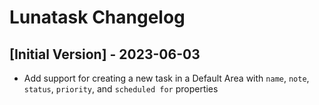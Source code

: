 # Lunatask Changelog

## [Initial Version] - 2023-06-03

- Add support for creating a new task in a Default Area with `name`, `note`, `status`, `priority`, and `scheduled for` properties
